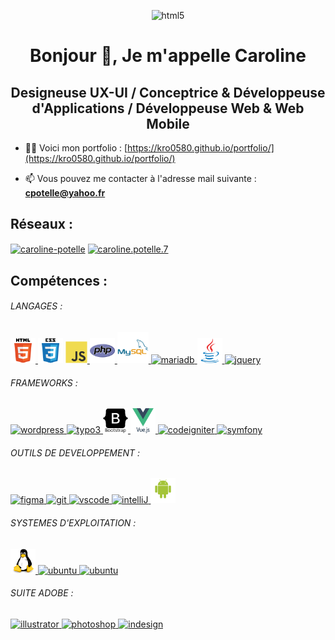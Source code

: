 <p align="center">
<img src="https://31.media.tumblr.com/17fea920ff36ef4f5b877d5216a7aad9/tumblr_mo9xje8zZ41qcbiufo1_1280.gif" alt="html5" width="300" height="300"/>
</p>

<h1 align="center">Bonjour 👋, Je m'appelle Caroline</h1>
<h2 align="center">Designeuse UX-UI / Conceptrice & Développeuse d'Applications / Développeuse Web & Web Mobile</h2>

- 👨‍💻 Voici mon portfolio : [https://kro0580.github.io/portfolio/](https://kro0580.github.io/portfolio/)

- 📫 Vous pouvez me contacter à l'adresse mail suivante : **cpotelle@yahoo.fr**

<h2 align="left">Réseaux :</h2>
<p align="left">
<a href="https://linkedin.com/in/caroline-potelle" target="blank"><img align="center" src="https://cdn.jsdelivr.net/npm/simple-icons@3.0.1/icons/linkedin.svg" alt="caroline-potelle" height="30" width="40" /></a>
<a href="https://fb.com/caroline.potelle.7" target="blank"><img align="center" src="https://cdn.jsdelivr.net/npm/simple-icons@3.0.1/icons/facebook.svg" alt="caroline.potelle.7" height="30" width="40" /></a>
</p>

<h2 align="left">Compétences :</h2>
<p align="left">

<h6 align="left">LANGAGES :</h6>
<a href="#"> <img src="https://raw.githubusercontent.com/devicons/devicon/master/icons/html5/html5-original-wordmark.svg" alt="html5" width="40" height="40"/> </a>
<a href="#"> <img src="https://raw.githubusercontent.com/devicons/devicon/master/icons/css3/css3-original-wordmark.svg" alt="css3" width="40" height="40"/></a>
<a href="#"> <img src="https://raw.githubusercontent.com/devicons/devicon/master/icons/javascript/javascript-original.svg" alt="javascript" width="35" height="35"/> </a>
<a href="#"> <img src="https://raw.githubusercontent.com/devicons/devicon/master/icons/php/php-original.svg" alt="php" width="40" height="40"/> </a>
<a href="#"> <img src="https://raw.githubusercontent.com/devicons/devicon/master/icons/mysql/mysql-original-wordmark.svg" alt="mysql" width="50" height="50"/> </a>
<a href="#"> <img src="https://www.vectorlogo.zone/logos/mariadb/mariadb-icon.svg" alt="mariadb" width="40" height="40"/> </a>
<a href="#"> <img src="https://raw.githubusercontent.com/devicons/devicon/master/icons/java/java-original.svg" alt="java" width="40" height="40"/> </a>
<a href="#"> <img src="https://icongr.am/devicon/jquery-original-wordmark.svg?size=128&color=currentColor" alt="jquery" width="40" height="40"/> </a>

<h6 align="left">FRAMEWORKS :</h6>
<a href="#"> <img src="https://cdn.worldvectorlogo.com/logos/wordpress-blue.svg" alt="wordpress" width="40" height="40"/> </a>
<a href="#"> <img src="https://cdn.worldvectorlogo.com/logos/typo3-1.svg" alt="typo3" width="50" height="40"/> </a>
<a href="#"> <img src="https://raw.githubusercontent.com/devicons/devicon/master/icons/bootstrap/bootstrap-plain-wordmark.svg" alt="bootstrap" width="40" height="40"/> </a>
<a href="#"> <img src="https://raw.githubusercontent.com/devicons/devicon/master/icons/vuejs/vuejs-original-wordmark.svg" alt="vuejs" width="40" height="40"/> </a>
<a href="#"> <img src="https://cdn.worldvectorlogo.com/logos/codeigniter.svg" alt="codeigniter" width="40" height="40"/> </a>
<a href="#"> <img src="https://icongr.am/devicon/symfony-original.svg?size=128&color=currentColor" alt="symfony" width="40" height="40"/> </a>

<h6 align="left">OUTILS DE DEVELOPPEMENT :</h6>
<a href="#"> <img src="https://www.vectorlogo.zone/logos/figma/figma-icon.svg" alt="figma" width="40" height="40"/> </a>
<a href="#"> <img src="https://cdn.worldvectorlogo.com/logos/github-icon.svg" alt="git" width="40" height="40"/> </a>
<a href="#"> <img src="https://cdn.worldvectorlogo.com/logos/visual-studio-code-1.svg" alt="vscode" width="40" height="40"/> </a>
<a href="#"> <img src="https://cdn.worldvectorlogo.com/logos/intellij-idea-1.svg" alt="intelliJ" width="40" height="40"/> </a>
<a href="#"> <img src="https://raw.githubusercontent.com/devicons/devicon/master/icons/android/android-original-wordmark.svg" alt="android" width="40" height="40"/> </a>

<h6 align="left">SYSTEMES D'EXPLOITATION :</h6>
<a href="#"> <img src="https://raw.githubusercontent.com/devicons/devicon/master/icons/linux/linux-original.svg" alt="linux" width="40" height="40"/> </a>
<a href="#"> <img src="https://cdn.worldvectorlogo.com/logos/ubuntu-4.svg" alt="ubuntu" width="40" height="40"/> </a>
<a href="#"> <img src="https://cdn.worldvectorlogo.com/logos/microsoft-windows-22.svg" alt="ubuntu" width="40" height="40"/> </a>

<h6 align="left">SUITE ADOBE :</h6>
<a href="#"> <img src="https://cdn.worldvectorlogo.com/logos/adobe-illustrator-cc-icon.svg" alt="illustrator" width="40" height="40"/> </a>
<a href="#"> <img src="https://cdn.worldvectorlogo.com/logos/adobe-photoshop-2.svg" alt="photoshop" width="40" height="40"> </a>
<a href="#"> <img src="https://cdn.worldvectorlogo.com/logos/adobe-indesign-cc-icon.svg" alt="indesign" width="40" height="40"> </a>

</p>

<!---
kro0580/kro0580 is a ✨ special ✨ repository because its `README.md` (this file) appears on your GitHub profile.
You can click the Preview link to take a look at your changes.
--->
